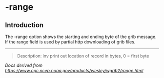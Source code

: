 # -range

## Introduction

The -range option shows the starting and ending byte of
the grib message. If the range field is used by partial http downloading
of grib files.

---

> Description: inv print out location of record in bytes, 0 = first byte

_Docs derived from <https://www.cpc.ncep.noaa.gov/products/wesley/wgrib2/range.html>_
